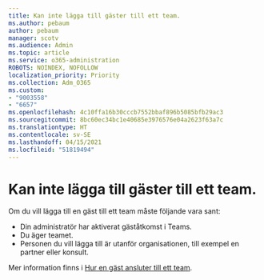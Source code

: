 ```yaml
---
title: Kan inte lägga till gäster till ett team.
ms.author: pebaum
author: pebaum
manager: scotv
ms.audience: Admin
ms.topic: article
ms.service: o365-administration
ROBOTS: NOINDEX, NOFOLLOW
localization_priority: Priority
ms.collection: Adm_O365
ms.custom:
- "9003558"
- "6657"
ms.openlocfilehash: 4c10ffa16b30cccb7552bbaf896b5085bfb29ac3
ms.sourcegitcommit: 8bc60ec34bc1e40685e3976576e04a2623f63a7c
ms.translationtype: HT
ms.contentlocale: sv-SE
ms.lasthandoff: 04/15/2021
ms.locfileid: "51819494"
---
```

# <a name="cant-add-guests-to-a-team"></a>Kan inte lägga till gäster till ett team.

Om du vill lägga till en gäst till ett team måste följande vara sant:  

- Din administratör har aktiverat gäståtkomst i Teams.
- Du äger teamet.
- Personen du vill lägga till är utanför organisationen, till exempel en partner eller konsult.

Mer information finns i  [Hur en gäst ansluter till ett team](https://docs.microsoft.com/MicrosoftTeams/guest-joins).